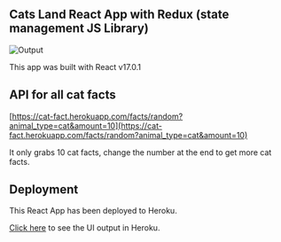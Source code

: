 ## Cats Land React App with Redux (state management JS Library)

![Output](images/readme.png)

This app was built with React v17.0.1

## API for all cat facts

[https://cat-fact.herokuapp.com/facts/random?animal_type=cat&amount=10](https://cat-fact.herokuapp.com/facts/random?animal_type=cat&amount=10)

It only grabs 10 cat facts, change the number at the end to get more cat facts.

## Deployment

This React App has been deployed to Heroku.

[Click here](https://cats-land-react-redux-app.herokuapp.com/) to see the UI output in Heroku.
